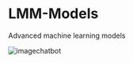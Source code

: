 # LMM-Models
Advanced machine learning models 

![imagechatbot](https://github.com/user-attachments/assets/8b228727-87cb-4d72-8736-017fedfbaa1e)
